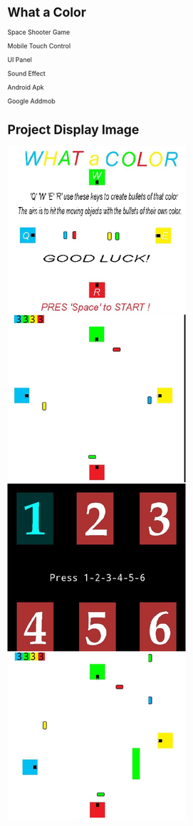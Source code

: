 # What a Color
<p> Space Shooter Game<p>
<p> Mobile Touch Control<p>
<p> UI Panel <p>
<p>Sound Effect <p>
<p>Android Apk <p>
<p>Google Addmob <p>
  

# Project Display Image

<p>
  
<a href="https://github.com/mikkaraavci/What_a_Color/blob/master/Png/MainMenu.JPG">
<img src="https://github.com/mikkaraavci/What_a_Color/blob/master/Png/MainMenu.JPG" width="400"  style="max-width:100%;"></a>
  
<a href="https://github.com/mikkaraavci/What_a_Color/blob/master/Png/lvl1.JPG" target="_blank">
<img src="https://github.com/mikkaraavci/What_a_Color/blob/master/Png/lvl1.JPG" width="400" style="max-width:100%;"></a>

<a href="https://github.com/mikkaraavci/What_a_Color/blob/master/Png/GameLvl.JPG" target="_blank">
<img src="https://github.com/mikkaraavci/What_a_Color/blob/master/Png/GameLvl.JPG" width="400" style="max-width:100%;"></a>



<a href="https://github.com/mikkaraavci/What_a_Color/blob/master/Png/lvl2.JPG">
<img src="https://github.com/mikkaraavci/What_a_Color/blob/master/Png/lvl2.JPG" width="400" style="max-width:100%;"></a>
  

  
</p>  
